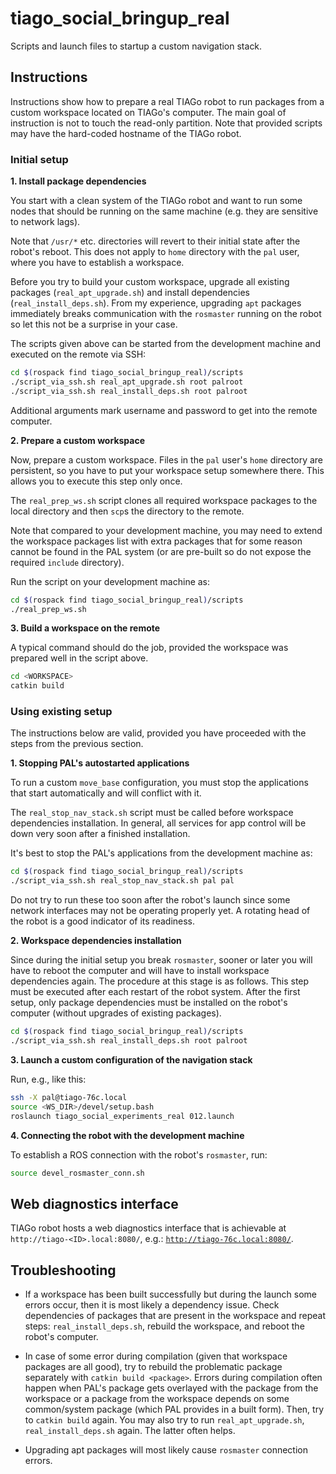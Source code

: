 # tiago_social_bringup_real

Scripts and launch files to startup a custom navigation stack.

## Instructions

Instructions show how to prepare a real TIAGo robot to run packages from a custom workspace located on TIAGo's computer. The main goal of instruction is not to touch the read-only partition. Note that provided scripts may have the hard-coded hostname of the TIAGo robot.

### Initial setup

**1. Install package dependencies**

You start with a clean system of the TIAGo robot and want to run some nodes that should be running on the same machine (e.g. they are sensitive to network lags).

Note that `/usr/*` etc. directories will revert to their initial state after the robot's reboot. This does not apply to `home` directory with the `pal` user, where you have to establish a workspace.

Before you try to build your custom workspace, upgrade all existing packages (`real_apt_upgrade.sh`) and install dependencies (`real_install_deps.sh`).
From my experience, upgrading `apt` packages immediately breaks communication with the `rosmaster` running on the robot so let this not be a surprise in your case.

The scripts given above can be started from the development machine and executed on the remote via SSH:

```sh
cd $(rospack find tiago_social_bringup_real)/scripts
./script_via_ssh.sh real_apt_upgrade.sh root palroot
./script_via_ssh.sh real_install_deps.sh root palroot
```

Additional arguments mark username and password to get into the remote computer.

**2. Prepare a custom workspace**

Now, prepare a custom workspace. Files in the `pal` user's `home` directory are persistent, so you have to put your workspace setup somewhere there. This allows you to execute this step only once.

The `real_prep_ws.sh` script clones all required workspace packages to the local directory and then `scp`s the directory to the remote.

Note that compared to your development machine, you may need to extend the workspace packages list with extra packages that for some reason cannot be found in the PAL system (or are pre-built so do not expose the required `include` directory).

Run the script on your development machine as:

```sh
cd $(rospack find tiago_social_bringup_real)/scripts
./real_prep_ws.sh
```

**3. Build a workspace on the remote**

A typical command should do the job, provided the workspace was prepared well in the script above.

```sh
cd <WORKSPACE>
catkin build
```

### Using existing setup

The instructions below are valid, provided you have proceeded with the steps from the previous section.

**1. Stopping PAL's autostarted applications**

To run a custom `move_base` configuration, you must stop the applications that start automatically and will conflict with it.

The `real_stop_nav_stack.sh` script must be called before workspace dependencies installation. In general, all services for app control will be down very soon after a finished installation.

It's best to stop the PAL's applications from the development machine as:

```sh
cd $(rospack find tiago_social_bringup_real)/scripts
./script_via_ssh.sh real_stop_nav_stack.sh pal pal
```

Do not try to run these too soon after the robot's launch since some network interfaces may not be operating properly yet. A rotating head of the robot is a good indicator of its readiness.

**2. Workspace dependencies installation**

Since during the initial setup you break `rosmaster`, sooner or later you will have to reboot the computer and will have to install workspace dependencies again. The procedure at this stage is as follows.
This step must be executed after each restart of the robot system. After the first setup, only package dependencies must be installed on the robot's computer (without upgrades of existing packages).

```sh
cd $(rospack find tiago_social_bringup_real)/scripts
./script_via_ssh.sh real_install_deps.sh root palroot
```

**3. Launch a custom configuration of the navigation stack**

Run, e.g., like this:

```sh
ssh -X pal@tiago-76c.local
source <WS_DIR>/devel/setup.bash
roslaunch tiago_social_experiments_real 012.launch
```

**4. Connecting the robot with the development machine**

To establish a ROS connection with the robot's `rosmaster`, run:

```sh
source devel_rosmaster_conn.sh
```

## Web diagnostics interface

TIAGo robot hosts a web diagnostics interface that is achievable at `http://tiago-<ID>.local:8080/`, e.g.: [`http://tiago-76c.local:8080/`](http://tiago-76c.local:8080/).

## Troubleshooting

- If a workspace has been built successfully but during the launch some errors occur, then it is most likely a dependency issue. Check dependencies of packages that are present in the workspace and repeat steps: `real_install_deps.sh`, rebuild the workspace, and reboot the robot's computer.

- In case of some error during compilation (given that workspace packages are all good), try to rebuild the problematic package separately with `catkin build <package>`. Errors during compilation often happen when PAL's package gets overlayed with the package from the workspace or a package from the workspace depends on some common/system package (which PAL provides in a built form). Then, try to `catkin build` again. You may also try to run `real_apt_upgrade.sh`, `real_install_deps.sh` again. The latter often helps.

- Upgrading apt packages will most likely cause `rosmaster` connection errors.
